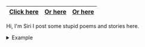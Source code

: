 |[Click here](https://github.com/)|[Or here](https://github.com/)|[Or here](https://github.com/)|
|---|---|---|

Hi, I'm Siri
I post some stupid poems and stories here.

<details>
<summary>Example</summary>
<ul><li>This dropdown contains</li>
<li>a list!</li></ul>
</details>

